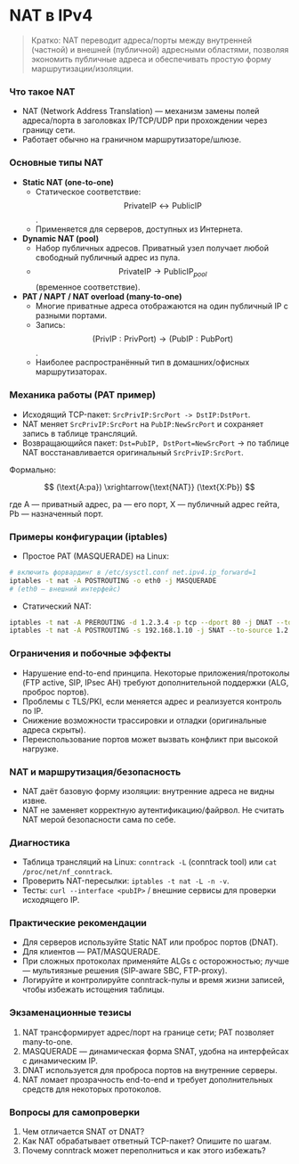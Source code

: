 # NAT в IPv4

> Кратко: NAT переводит адреса/порты между внутренней (частной) и внешней (публичной) адресными областями, позволяя экономить публичные адреса и обеспечивать простую форму маршрутизации/изоляции.

### Что такое NAT

* NAT (Network Address Translation) — механизм замены полей адреса/порта в заголовках IP/TCP/UDP при прохождении через границу сети.
* Работает обычно на граничном маршрутизаторе/шлюзе.

### Основные типы NAT

* **Static NAT (one-to-one)**
  * Статическое соответствие: $$\text{PrivateIP} \leftrightarrow \text{PublicIP}$$.
  * Применяется для серверов, доступных из Интернета.
* **Dynamic NAT (pool)**
  * Набор публичных адресов. Приватный узел получает любой свободный публичный адрес из пула.
  * $$\text{PrivateIP} \to \text{PublicIP}_{pool}$$ (временное соответствие).
* **PAT / NAPT / NAT overload (many-to-one)**
  * Многие приватные адреса отображаются на один публичный IP с разными портами.
  * Запись: $$(\text{PrivIP}:\text{PrivPort}) \to (\text{PubIP}:\text{PubPort})$$.
  * Наиболее распространённый тип в домашних/офисных маршрутизаторах.

### Механика работы (PAT пример)

* Исходящий TCP-пакет: `SrcPrivIP:SrcPort -> DstIP:DstPort`.
* NAT меняет `SrcPrivIP:SrcPort` на `PubIP:NewSrcPort` и сохраняет запись в таблице трансляций.
* Возвращающийся пакет: `Dst=PubIP, DstPort=NewSrcPort` → по таблице NAT восстанавливается оригинальный `SrcPrivIP:SrcPort`.

Формально:

$$
(\text{A:pa}) \xrightarrow{\text{NAT}} (\text{X:Pb})
$$

где A — приватный адрес, pa — его порт, X — публичный адрес гейта, Pb — назначенный порт.

### Примеры конфигурации (iptables)

* Простое PAT (MASQUERADE) на Linux:

```bash
# включить форвардинг в /etc/sysctl.conf net.ipv4.ip_forward=1
iptables -t nat -A POSTROUTING -o eth0 -j MASQUERADE
# (eth0 — внешний интерфейс)
```

* Статический NAT:

```bash
iptables -t nat -A PREROUTING -d 1.2.3.4 -p tcp --dport 80 -j DNAT --to-destination 192.168.1.10:80
iptables -t nat -A POSTROUTING -s 192.168.1.10 -j SNAT --to-source 1.2.3.4
```

### Ограничения и побочные эффекты

* Нарушение end-to-end принципа. Некоторые приложения/протоколы (FTP active, SIP, IPsec AH) требуют дополнительной поддержки (ALG, проброс портов).
* Проблемы с TLS/PKI, если меняется адрес и реализуется контроль по IP.
* Снижение возможности трассировки и отладки (оригинальные адреса скрыты).
* Переиспользование портов может вызвать конфликт при высокой нагрузке.

### NAT и маршрутизация/безопасность

* NAT даёт базовую форму изоляции: внутренние адреса не видны извне.
* NAT не заменяет корректную аутентификацию/файрвол. Не считать NAT мерой безопасности сама по себе.

### Диагностика

* Таблица трансляций на Linux: `conntrack -L` (conntrack tool) или `cat /proc/net/nf_conntrack`.
* Проверить NAT-пересылки: `iptables -t nat -L -n -v`.
* Тесты: `curl --interface <pubIP>` / внешние сервисы для проверки исходящего IP.

### Практические рекомендации

* Для серверов используйте Static NAT или проброс портов (DNAT).
* Для клиентов — PAT/MASQUERADE.
* При сложных протоколах применяйте ALGs с осторожностью; лучше — мультиязные решения (SIP-aware SBC, FTP-proxy).
* Логируйте и контролируйте conntrack-пулы и время жизни записей, чтобы избежать истощения таблицы.

### Экзаменационные тезисы

1. NAT трансформирует адрес/порт на границе сети; PAT позволяет many-to-one.
2. MASQUERADE — динамическая форма SNAT, удобна на интерфейсах с динамическим IP.
3. DNAT используется для проброса портов на внутренние серверы.
4. NAT ломает прозрачность end-to-end и требует дополнительных средств для некоторых протоколов.

### Вопросы для самопроверки

1. Чем отличается SNAT от DNAT?
2. Как NAT обрабатывает ответный TCP-пакет? Опишите по шагам.
3. Почему conntrack может переполниться и как этого избежать?
